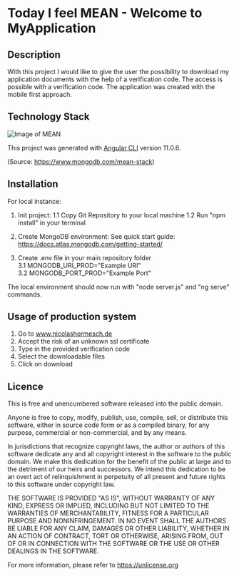 # Today I feel MEAN - Welcome to MyApplication

## Description
With this project I would like to give the user the possibility to download my application documents with the help of a verification code. 
The access is possible with a verification code.
The application was created with the mobile first approach.

## Technology Stack

![Image of MEAN](https://webassets.mongodb.com/_com_assets/cms/mean-stack-0qy07j83ah.png)

This project was generated with [Angular CLI](https://github.com/angular/angular-cli) version 11.0.6.

(Source: https://www.mongodb.com/mean-stack)


## Installation

For local instance:

1. Init project:
1.1 Copy Git Repository to your local machine
1.2 Run "npm install" in your terminal

2. Create MongoDB environment:
See quick start guide: https://docs.atlas.mongodb.com/getting-started/

3. Create .env file in your main repository folder <br>
3.1 MONGODB_URI_PROD="Example URI" <br>
3.2 MONGODB_PORT_PROD="Example Port" <br>

The local environment should now run with "node server.js" and "ng serve" commands.

## Usage of production system

1. Go to www.nicolashormesch.de
2. Accept the risk of an unknown ssl certificate
3. Type in the provided verification code
4. Select the downloadable files
5. Click on download

## Licence

This is free and unencumbered software released into the public domain.

Anyone is free to copy, modify, publish, use, compile, sell, or
distribute this software, either in source code form or as a compiled
binary, for any purpose, commercial or non-commercial, and by any
means.

In jurisdictions that recognize copyright laws, the author or authors
of this software dedicate any and all copyright interest in the
software to the public domain. We make this dedication for the benefit
of the public at large and to the detriment of our heirs and
successors. We intend this dedication to be an overt act of
relinquishment in perpetuity of all present and future rights to this
software under copyright law.

THE SOFTWARE IS PROVIDED "AS IS", WITHOUT WARRANTY OF ANY KIND,
EXPRESS OR IMPLIED, INCLUDING BUT NOT LIMITED TO THE WARRANTIES OF
MERCHANTABILITY, FITNESS FOR A PARTICULAR PURPOSE AND NONINFRINGEMENT.
IN NO EVENT SHALL THE AUTHORS BE LIABLE FOR ANY CLAIM, DAMAGES OR
OTHER LIABILITY, WHETHER IN AN ACTION OF CONTRACT, TORT OR OTHERWISE,
ARISING FROM, OUT OF OR IN CONNECTION WITH THE SOFTWARE OR THE USE OR
OTHER DEALINGS IN THE SOFTWARE.

For more information, please refer to <https://unlicense.org>
